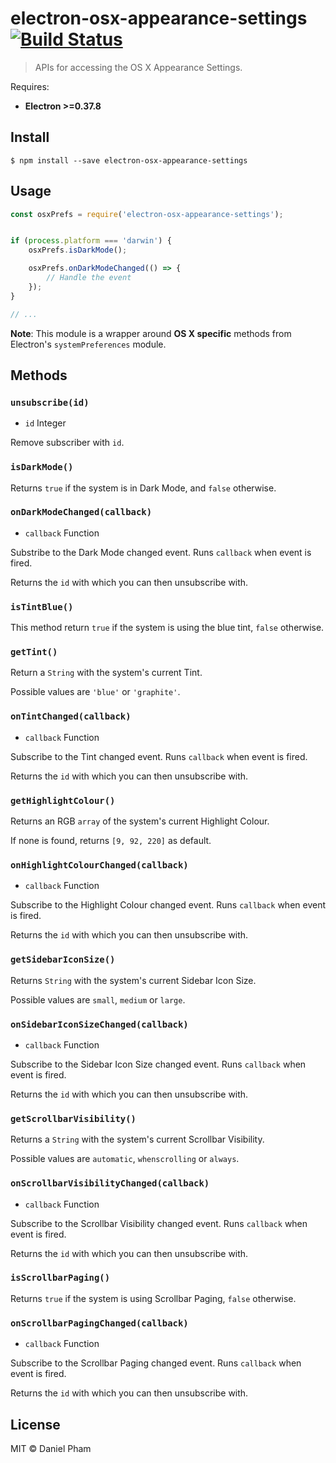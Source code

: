 # electron-osx-appearance-settings [![Build Status](https://travis-ci.com/danhp/electron-osx-appearance-settings.svg?token=npDpgR9m6qtpCb8XFaX9&branch=master)](https://travis-ci.com/danhp/electron-osx-appearance-settings)

> APIs for accessing the OS X Appearance Settings.

Requires:
* **Electron >=0.37.8**

## Install

```
$ npm install --save electron-osx-appearance-settings
```

## Usage

```js
const osxPrefs = require('electron-osx-appearance-settings');


if (process.platform === 'darwin') {
	osxPrefs.isDarkMode();

	osxPrefs.onDarkModeChanged(() => {
		// Handle the event
	});
}

// ...
```

**Note**: This module is a wrapper around **OS X specific** methods from Electron's `systemPreferences` module.

## Methods

### `unsubscribe(id)`

* `id` Integer

Remove subscriber with `id`.

### `isDarkMode()`

Returns `true` if the system is in Dark Mode, and `false` otherwise.

### `onDarkModeChanged(callback)`

* `callback` Function

Substribe to the Dark Mode changed event. Runs `callback` when event is fired.

Returns the `id` with which you can then unsubscribe with.

### `isTintBlue()`

This method return `true` if the system is using the blue tint, `false` otherwise.

### `getTint()`

Return a `String` with the system's current Tint.

Possible values are `'blue'` or `'graphite'`.

### `onTintChanged(callback)`

* `callback` Function

Subscribe to the Tint changed event. Runs `callback` when event is fired.

Returns the `id` with which you can then unsubscribe with.

### `getHighlightColour()`

Returns an RGB `array` of the system's current Highlight Colour.

If none is found, returns `[9, 92, 220]` as default.

### `onHighlightColourChanged(callback)`

* `callback` Function

Subscribe to the Highlight Colour changed event. Runs `callback` when event is fired.

Returns the `id` with which you can then unsubscribe with.

### `getSidebarIconSize()`

Returns `String` with the system's current Sidebar Icon Size.

Possible values are `small`, `medium` or `large`.

### `onSidebarIconSizeChanged(callback)`

* `callback` Function

Subscribe to the Sidebar Icon Size changed event. Runs `callback` when event is fired.

Returns the `id` with which you can then unsubscribe with.

### `getScrollbarVisibility()`

Returns a `String` with the system's current Scrollbar Visibility.

Possible values are `automatic`, `whenscrolling` or `always`.

### `onScrollbarVisibilityChanged(callback)`

* `callback` Function

Subscribe to the Scrollbar Visibility changed event. Runs `callback` when event is fired.

Returns the `id` with which you can then unsubscribe with.

### `isScrollbarPaging()`

Returns `true` if the system is using Scrollbar Paging, `false` otherwise.

### `onScrollbarPagingChanged(callback)`

* `callback` Function

Subscribe to the Scrollbar Paging changed event. Runs `callback` when event is fired.

Returns the `id` with which you can then unsubscribe with.

## License

MIT © Daniel Pham
